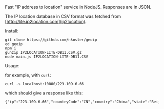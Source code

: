 Fast "IP address to location" service in NodeJS.
Responses are in JSON.

The IP location database in CSV format was fetched from [http://lite.ip2location.com](ip2location).

Install:

```
git clone https://github.com/nkoster/geoip
cd geoip
npm i
gunzip IP2LOCATION-LITE-DB11.CSV.gz
node main.js IP2LOCATION-LITE-DB11.CSV
```

Usage:

for example, with ```curl```:
```
curl -s localhost:10000/223.109.6.66
```
which should give a response like this:
```
{"ip":"223.109.6.66","countryCode":"CN","country":"China","state":"Beijing","city":"Beijing"}
```
